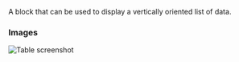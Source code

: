 A block that can be used to display a vertically oriented list of data.

### Images

![Table screenshot](https://gitlab.com/appsemble/appsemble/-/raw/0.17.4/docs/images/list.png)
